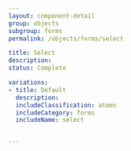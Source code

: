 ```yaml
---
layout: component-detail
group: objects
subgroup: forms
permalink: /objects/forms/select

title: Select
description:
status: Complete

variations:
- title: Default
  description:
  includeClassification: atoms
  includeCategory: forms
  includeName: select


---
```

